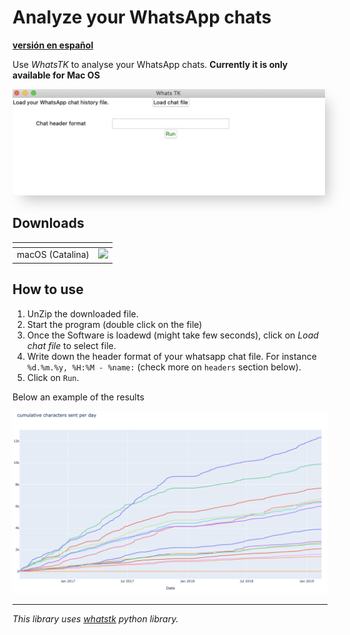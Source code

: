 # Analyze your WhatsApp chats
**[versión en español](esp.md)**

Use *WhatsTK* to analyse your WhatsApp chats. **Currently it is only available for Mac OS**

<img src="assets/app-screenshot.png" alt="WhatsTK user interface" width="500" style="-webkit-box-shadow': 10px 13px 21px -6px rgba(0,0,0,0.22);
-moz-box-shadow: 10px 13px 21px -6px rgba(0,0,0,0.22);
box-shadow: 10px 13px 21px -6px rgba(0,0,0,0.22);">


## Downloads

| <!-- --> | <!-- --> |
|--------------|-----------------|
| macOS (Catalina) | [![](https://img.shields.io/badge/download_zip-brightgreen.svg)](dist/WhatsTK.zip) |

## How to use
1. UnZip the downloaded file.
2. Start the program (double click on the file)
3. Once the Software is loadewd (might take few seconds), click on _Load chat file_ to select file.
4. Write down the header format of your whatsapp chat file. For instance `%d.%m.%y, %H:%M - %name:` (check more on
   `headers` section below).
5. Click on `Run`.

Below an example of the results

![](assets/stats.png)

---

*This library uses [whatstk](https://lcsrg.me/whatstk) python library.*